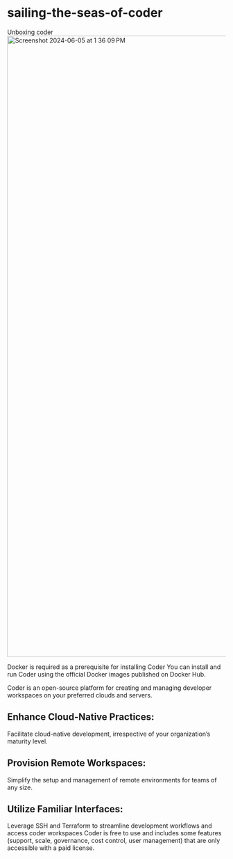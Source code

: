 # sailing-the-seas-of-coder
Unboxing coder
<img width="1428" alt="Screenshot 2024-06-05 at 1 36 09 PM" src="https://github.com/artofthepossible/sailing-the-seas-of-coder/assets/73197728/5d419722-00c1-4855-8407-33366f740376">

Docker is required as a prerequisite for installing Coder
You can install and run Coder using the official Docker images published on  Docker Hub.

Coder is an open-source platform for creating and managing developer workspaces on your preferred clouds and servers.

## Enhance Cloud-Native Practices:
Facilitate cloud-native development, irrespective of your organization’s maturity level.

## Provision Remote Workspaces:
Simplify the setup and management of remote environments for teams of any size.

## Utilize Familiar Interfaces:
Leverage SSH and Terraform to streamline development workflows and access coder workspaces
Coder is free to use and includes some features (support, scale, governance, cost control, user management) that are only accessible with a paid license.


